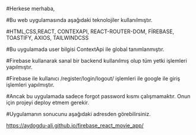 #Herkese merhaba,

#Bu  web uygulamasında aşağıdaki teknolojiler kullanılmıştır.

#HTML,CSS,REACT, CONTEXAPI, REACT-ROUTER-DOM, FİREBASE, TOASTIFY, AXIOS, TAILWINDCSS

#Bu uygulamada user bilgisi ContextApi ile global tanımlanmıştır.

#Firebase kullanarak sanal bir backend kullanılmış olup tüm yetki işlemleri yapılmıştır.

#Firebase ile kullanıcı /register/login/logout/ işlemleri ile google ile giriş işlemleri yapılmıştır.

#Ancak bu uygulamada sadece forgot password kısmı çalışmamaktır. Onun için projeyi deploy etmem gerekir.


#Uygulamanın sonucunu aşağıdaki adresden görebilirsiniz.

 https://aydogdu-ali.github.io/firebase_react_movie_app/





